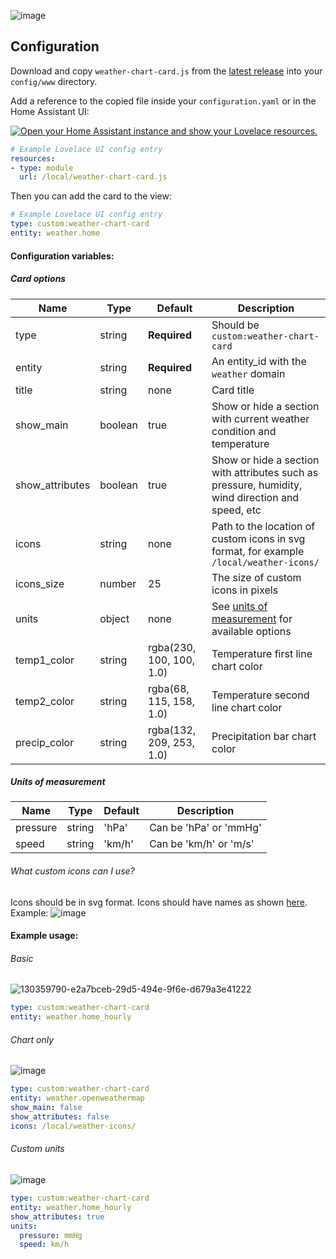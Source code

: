 ![image](https://user-images.githubusercontent.com/33804747/139556051-d60c824d-0480-4812-a4c0-4f612ab4015b.png)

## Configuration

Download and copy `weather-chart-card.js` from the [latest release](https://github.com/Yevgenium/weather-chart-card/releases/latest) into your `config/www` directory.

Add a reference to the copied file inside your `configuration.yaml` or in the Home Assistant UI:

[![Open your Home Assistant instance and show your Lovelace resources.](https://my.home-assistant.io/badges/lovelace_resources.svg)](https://my.home-assistant.io/redirect/lovelace_resources/)
```yaml
# Example Lovelace UI config entry
resources:
- type: module
  url: /local/weather-chart-card.js
```
Then you can add the card to the view:
```yaml
# Example Lovelace UI config entry
type: custom:weather-chart-card
entity: weather.home
```

#### Configuration variables:

##### Card options

| Name            | Type    | Default                  | Description                                                                                        |
| --------------- | ------- | -------------------------|--------------------------------------------------------------------------------------------------- |
| type            | string  | **Required**             | Should be `custom:weather-chart-card`                                                              |
| entity          | string  | **Required**             | An entity_id with the `weather` domain                                                             |
| title           | string  | none                     | Card title                                                                                         |
| show_main       | boolean | true                     | Show or hide a section with current weather condition and temperature                              |
| show_attributes | boolean | true                     | Show or hide a section with attributes such as pressure, humidity, wind direction and speed, etc   |
| icons           | string  | none                     | Path to the location of custom icons in svg format, for example `/local/weather-icons/`            |
| icons_size      | number  | 25                       | The size of custom icons in pixels                                                                 |
| units           | object  | none                     | See [units of measurement](#units-of-measurement) for available options                            |
| temp1_color     | string  | rgba(230, 100, 100, 1.0) | Temperature first line chart color                                                                 |
| temp2_color     | string  | rgba(68, 115, 158, 1.0)  | Temperature second line chart color                                                                |
| precip_color    | string  | rgba(132, 209, 253, 1.0) | Precipitation bar chart color                                                                      |

##### Units of measurement

| Name            | Type    | Default                  | Description                                                                                        |
| --------------- | ------- | -------------------------|--------------------------------------------------------------------------------------------------- |
| pressure        | string  | 'hPa'                    | Can be 'hPa' or 'mmHg'                                                                             |
| speed           | string  | 'km/h'                   | Can be 'km/h' or 'm/s'                                                                             |

###### What custom icons can I use?
Icons should be in svg format. Icons should have names as shown [here](https://github.com/Yevgenium/weather-chart-card/blob/a9f795f2fd02028bdad9b771d383fa38c5f3148c/src/const.js#L24). Example:
![image](https://user-images.githubusercontent.com/33804747/130360372-76d70c42-986c-46e3-b9b5-810f0317f94f.png)


#### Example usage:
###### Basic
![130359790-e2a7bceb-29d5-494e-9f6e-d679a3e41222](https://user-images.githubusercontent.com/33804747/139556131-a7547ed3-1e7a-4761-9486-4fba4f070736.png)
```yaml
type: custom:weather-chart-card
entity: weather.home_hourly
```
###### Chart only
![image](https://user-images.githubusercontent.com/33804747/130359944-2f68a668-07ab-4a0a-bd9e-43ea9bf738a3.png)
```yaml
type: custom:weather-chart-card
entity: weather.openweathermap
show_main: false
show_attributes: false
icons: /local/weather-icons/
```

###### Custom units
![image](https://user-images.githubusercontent.com/33804747/139555950-221c5d69-1106-4db8-b0a4-0db020d0b56a.png)
```yaml
type: custom:weather-chart-card
entity: weather.home_hourly
show_attributes: true
units:
  pressure: mmHg
  speed: km/h
```
